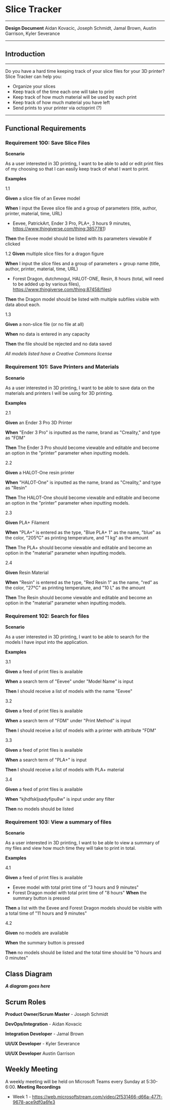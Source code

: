 # Slice Tracker

***

**Design Document**
Aidan Kovacic, Joseph Schmidt, Jamal Brown, Austin Garrison, Kyler Severance

***

## Introduction

***

Do you have a hard time keeping track of your slice files for your 3D printer? Slice Tracker can help you:
* Organize your slices
* Keep track of the time each one will take to print
* Keep track of how much material will be used by each print
* Keep track of how much material you have left
* Send prints to your printer via octoprint (?)

***

## Functional Requirements

### Requirement 100: Save Slice Files
**Scenario**

As a user interested in 3D printing, I want to be able to add or edit print files of my choosing so that I can easily keep track of what I want to print.

**Examples**


1.1

**Given** a slice file of an Eevee model 

**When** I input the Eevee slice file and a group of parameters (title, author, printer, material, time, URL)

* Eevee, PatrickArt, Ender 3 Pro, PLA+, 3 hours 9 minutes, https://www.thingiverse.com/thing:3857781)

**Then** the Eevee model should be listed with its parameters viewable if clicked


1.2
**Given** multiple slice files for a dragon figure

**When** I input the slice files and a group of parameters + group name (title, author, printer, material, time, URL)

* Forest Dragon, dutchmogul, HALOT-ONE, Resin, 8 hours (total, will need to be added up by various files), https://www.thingiverse.com/thing:87458/files)

**Then** the Dragon model should be listed with multiple subfiles visible with data about each.


1.3

**Given** a non-slice file (or no file at all)

**When** no data is entered in any capacity

**Then** the file should be rejected and no data saved

*All models listed have a Creative Commons license*

### Requirement 101: Save Printers and Materials
**Scenario**

As a user interested in 3D printing, I want to be able to save data on the materials and printers I will be using for 3D printing.

**Examples**


2.1

**Given** an Ender 3 Pro 3D Printer

**When** "Ender 3 Pro" is inputted as the name, brand as "Creality," and type as "FDM"

**Then** The Ender 3 Pro should become viewable and editable and become an option in the "printer" parameter when inputting models.


2.2

**Given** a HALOT-One resin printer

**When** "HALOT-One" is inputted as the name, brand as "Creality," and type as "Resin"

**Then** The HALOT-One should become viewable and editable and become an option in the "printer" parameter when inputting models.


2.3

**Given** PLA+ Filament

**When** "PLA+" is entered as the type, "Blue PLA+ 1" as the name, "blue" as the color, "205°C" as printing temperature, and "1 kg" as the amount

**Then** The PLA+ should become viewable and editable and become an option in the "material" parameter when inputting models.


2.4

**Given** Resin Material

**When** "Resin" is entered as the type, "Red Resin 1" as the name, "red" as the color, "27°C" as printing temperature, and "10 L" as the amount

**Then** The Resin should become viewable and editable and become an option in the "material" parameter when inputting models.

### Requirement 102: Search for files
**Scenario**

As a user interested in 3D printing, I want to be able to search for the models I have input into the application.

**Examples**


3.1

**Given** a feed of print files is available

**When** a search term of "Eevee" under "Model Name" is input

**Then** I should receive a list of models with the name "Eevee"


3.2

**Given** a feed of print files is available

**When** a search term of "FDM" under "Print Method" is input

**Then** I should receive a list of models with a printer with attribute "FDM"


3.3

**Given** a feed of print files is available

**When** a search term of "PLA+" is input

**Then** I should receive a list of models with PLA+ material


3.4

**Given** a feed of print files is available

**When** "kjhdfskljsadyfipu8w" is input under any filter

**Then** no models should be listed

### Requirement 103: View a summary of files
**Scenario**

As a user interested in 3D printing, I want to be able to view a summary of my files and view how much time they will take to print in total.

**Examples**


4.1

**Given** a feed of print files is available

* Eevee model with total print time of "3 hours and 9 minutes"
* Forest Dragon model with total print time of "8 hours"
**When** the summary button is pressed

**Then** a list with the Eevee and Forest Dragon models should be visible with a total time of "11 hours and 9 minutes"


4.2

**Given** no models are available

**When** the summary button is pressed

**Then** no models should be listed and the total time should be "0 hours and 0 minutes"


## Class Diagram
***A diagram goes here***

## Scrum Roles
**Product Owner/Scrum Master** - Joseph Schmidt

**DevOps/Integration** - Aidan Kovacic

**Integration Developer** - Jamal Brown

**UI/UX Developer** - Kyler Severance

**UI/UX Developer** Austin Garrison


## Weekly Meeting
A weekly meeting will be held on Microsoft Teams every Sunday at 5:30-6:00.
**Meeting Recordings**
* Week 1 - https://web.microsoftstream.com/video/2f531466-d66a-477f-9678-ace9df0a6fe3
